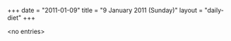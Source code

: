 +++
date = "2011-01-09"
title = "9 January 2011 (Sunday)"
layout = "daily-diet"
+++


\<no entries\>
